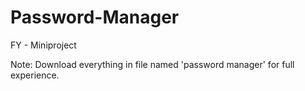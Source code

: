# Password-Manager
FY  - Miniproject

Note:
Download everything in file named 'password manager' for full experience.
